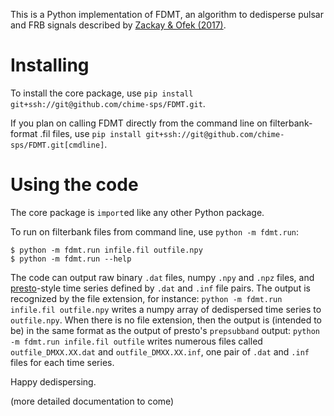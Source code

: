 This is a Python implementation of FDMT, an algorithm to dedisperse pulsar and FRB signals
described by [Zackay \& Ofek (2017)](https://ui.adsabs.harvard.edu/abs/2017ApJ...835...11Z/abstract).

# Installing
To install the core package, use `pip install git+ssh://git@github.com/chime-sps/FDMT.git`.

If you plan on calling FDMT directly from the command line on filterbank-format .fil files, 
use `pip install git+ssh://git@github.com/chime-sps/FDMT.git[cmdline]`.

# Using the code
The core package is `import`ed like any other Python package.

To run on filterbank files from command line, use `python -m fdmt.run`:
```
$ python -m fdmt.run infile.fil outfile.npy
$ python -m fdmt.run --help
```
The code can output raw binary `.dat` files, numpy `.npy` and `.npz` files,
and [presto](https://github.com/scottransom/presto/)-style time series defined by 
`.dat` and `.inf` file pairs. The output is recognized by the file extension, for instance:
`python -m fdmt.run infile.fil outfile.npy` writes a numpy array of dedispersed time
series to `outfile.npy`. When there is no file extension, then the output is
(intended to be) in the same format as the output of presto's `prepsubband` output:
`python -m fdmt.run infile.fil outfile` writes numerous files called `outfile_DMXX.XX.dat`
and `outfile_DMXX.XX.inf`, one pair of `.dat` and `.inf` files for each time series.

Happy dedispersing.

(more detailed documentation to come)
